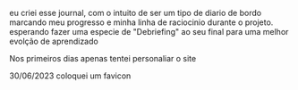 eu criei esse journal, com o intuito de ser um tipo de diario de bordo marcando meu progresso e minha linha de raciocinio durante o projeto.
esperando fazer uma especie de "Debriefing" ao seu final para uma melhor evolção de aprendizado

Nos primeiros dias apenas tentei personaliar o site

30/06/2023
coloquei um favicon